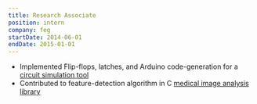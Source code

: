 ```yaml
---
title: Research Associate
position: intern
company: feg
startDate: 2014-06-01
endDate: 2015-01-01
---
```

- Implemented Flip-flops, latches, and Arduino code-generation for a [circuit simulation tool](https://github.com/GIBIS-UNIFESP/wiRedPanda)
- Contributed to feature-detection algorithm in C [medical image analysis library](https://github.com/GIBIS-UNIFESP/BIAL)
